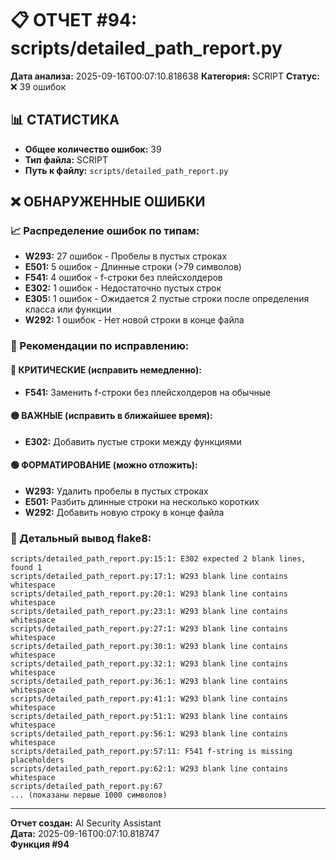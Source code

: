 # 📋 ОТЧЕТ #94: scripts/detailed_path_report.py

**Дата анализа:** 2025-09-16T00:07:10.818638
**Категория:** SCRIPT
**Статус:** ❌ 39 ошибок

## 📊 СТАТИСТИКА

- **Общее количество ошибок:** 39
- **Тип файла:** SCRIPT
- **Путь к файлу:** `scripts/detailed_path_report.py`

## ❌ ОБНАРУЖЕННЫЕ ОШИБКИ

### 📈 Распределение ошибок по типам:

- **W293:** 27 ошибок - Пробелы в пустых строках
- **E501:** 5 ошибок - Длинные строки (>79 символов)
- **F541:** 4 ошибок - f-строки без плейсхолдеров
- **E302:** 1 ошибок - Недостаточно пустых строк
- **E305:** 1 ошибок - Ожидается 2 пустые строки после определения класса или функции
- **W292:** 1 ошибок - Нет новой строки в конце файла

### 🎯 Рекомендации по исправлению:

#### 🔴 КРИТИЧЕСКИЕ (исправить немедленно):
- **F541:** Заменить f-строки без плейсхолдеров на обычные

#### 🟡 ВАЖНЫЕ (исправить в ближайшее время):
- **E302:** Добавить пустые строки между функциями

#### 🟢 ФОРМАТИРОВАНИЕ (можно отложить):
- **W293:** Удалить пробелы в пустых строках
- **E501:** Разбить длинные строки на несколько коротких
- **W292:** Добавить новую строку в конце файла

### 📝 Детальный вывод flake8:

```
scripts/detailed_path_report.py:15:1: E302 expected 2 blank lines, found 1
scripts/detailed_path_report.py:17:1: W293 blank line contains whitespace
scripts/detailed_path_report.py:20:1: W293 blank line contains whitespace
scripts/detailed_path_report.py:23:1: W293 blank line contains whitespace
scripts/detailed_path_report.py:27:1: W293 blank line contains whitespace
scripts/detailed_path_report.py:30:1: W293 blank line contains whitespace
scripts/detailed_path_report.py:32:1: W293 blank line contains whitespace
scripts/detailed_path_report.py:36:1: W293 blank line contains whitespace
scripts/detailed_path_report.py:41:1: W293 blank line contains whitespace
scripts/detailed_path_report.py:51:1: W293 blank line contains whitespace
scripts/detailed_path_report.py:56:1: W293 blank line contains whitespace
scripts/detailed_path_report.py:57:11: F541 f-string is missing placeholders
scripts/detailed_path_report.py:62:1: W293 blank line contains whitespace
scripts/detailed_path_report.py:67
... (показаны первые 1000 символов)
```

---
**Отчет создан:** AI Security Assistant  
**Дата:** 2025-09-16T00:07:10.818747  
**Функция #94**
